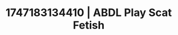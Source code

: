 ---
categories:
- Feather touch
- Queer kinks
- Romantasy erotica
- After dark play
- Erotic close-up
image: /assets/images/1747183134410.jpg
layout: post
seo:
  description: Featured content with premium Scat Fetish, ABDL Play. HD images available.
  keywords: Scat Fetish, ABDL Play
  og_image: /assets/images/1747183134410.jpg
  schema_type: VisualArtwork
tags:
- ABDL Play
- '#1747183134410'
- Scat Fetish
title: 1747183134410 | ABDL Play Scat Fetish
---